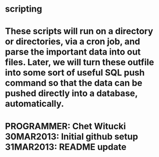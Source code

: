 scripting
=========
These scripts will run on a directory or directories, via a cron job, and parse the important data into out files. Later, we will turn these outfile into some sort of useful SQL push command so that the data can be pushed directly into a database, automatically.
=========
PROGRAMMER: Chet Witucki
30MAR2013:	Initial github setup
31MAR2013:	README update
=========
